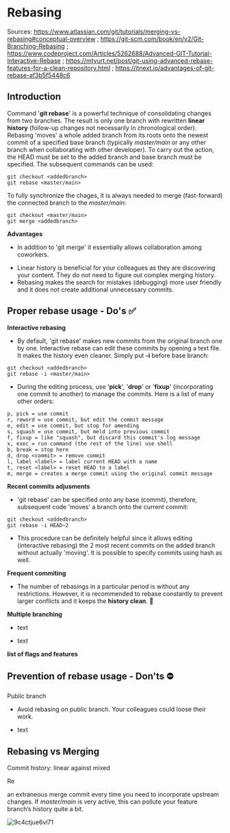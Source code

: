 # Rebasing
Sources: https://www.atlassian.com/git/tutorials/merging-vs-rebasing#conceptual-overview ; https://git-scm.com/book/en/v2/Git-Branching-Rebasing ; https://www.codeproject.com/Articles/5262688/Advanced-GIT-Tutorial-Interactive-Rebase ; https://mtyurt.net/post/git-using-advanced-rebase-features-for-a-clean-repository.html ; https://itnext.io/advantages-of-git-rebase-af3b5f5448c6

## Introduction
Command '**git rebase**' is a powerful technique of consolidating changes from two branches. The result is only one branch with rewritten **linear history** (follow-up changes not necessarily in chronological order).
Rebasing 'moves' a whole added branch from its roots onto the newest commit of a specified base branch (typically *master/main* or any other branch when collaborating with other developer).
To carry out the action, the HEAD must be set to the added branch and base branch must be specified. The subsequent commands can be used:
```
git checkout <addedbranch>
git rebase <master/main>
```
To fully synchronize the chages, it is always needed to merge (fast-forward) the connected branch to the *master/main*:
```
git checkout <master/main>
git merge <addedbranch>
```

**Advantages**
- In addition to 'git merge' it essentially allows collaboration among coworkers.
+ Linear history is beneficial for your colleagues as they are discovering your content. They do not need to figure out complex merging history. 
+ Rebasing makes the search for mistakes (debugging) more user friendly and it does not create additional unnecessary commits.

## Proper rebase usage - Do's :white_check_mark:

**Interactive rebasing**

- By default, 'git rebase' makes new commits from the original branch one by one. Interactive rebase can edit these commits by opening a text file. It makes the history even cleaner. Simply put **-i** before base branch:
```
git checkout <addedbranch>
git rebase -i <master/main>
```
+ During the editing process, use '**pick**', '**drop**' or '**fixup**' (incorporating one commit to another) to manage the commits. Here is a list of many other orders:

```
p, pick = use commit
r, reword = use commit, but edit the commit message
e, edit = use commit, but stop for amending
s, squash = use commit, but meld into previous commit
f, fixup = like "squash", but discard this commit's log message
x, exec = run command (the rest of the line) use shell
b, break = stop here
d, drop <commit> = remove commit
l, label <label> = label current HEAD with a name
t, reset <label> = reset HEAD to a label
m, merge = creates a merge commit using the original commit message
```
  
**Recent commits adjusments**
- 'git rebase' can be specified onto any base (commit), therefore, subsequent code 'moves' a branch onto the current commit:
```
git checkout <addedbranch>
git rebase -i HEAD~2
```
+ This procedure can be definitely helpful since it allows editing (interactive rebasing) the 2 most recent commits on the added branch without actually 'moving'. It is possible to specify commits using hash as well.

**Frequent commiting**
- The number of rebasings in a particular period is without any restrictions. However, it is recommended to rebase constantly to prevent larger conflicts and it keeps the **history clean**. :broom: 

**Multiple branching**
- text
+ text

**list of flags and features**

## Prevention of rebase usage - Don'ts :no_entry:
Public branch
- Avoid rebasing on public branch. Your colleagues could loose their work.
+ text

## Rebasing vs Merging
Commit history: linear against mixed

Re

an extraneous merge commit every time you need to incorporate upstream changes. If *master/main* is very active, this can pollute your feature branch’s history quite a bit. 

![9c4ctjue6vl71](https://user-images.githubusercontent.com/79012119/132845480-9913fca6-3b2a-4771-bfc6-8cd1e96e7c10.jpg)
